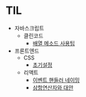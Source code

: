 # TIL

- 자바스크립트
  - 클린코드
    - [배열 메소드 사용팁](https://github.com/CSH111/TIL/blob/master/Front-End/clean-code/array-method.md)
- 프론트엔드
  - CSS
    - [초기설정](https://github.com/CSH111/TIL/blob/master/Front-End/css/reset.md)
  - 리액트
    - [이벤트 핸들러 네이밍](https://github.com/CSH111/TIL/blob/master/Front-End/React/naming-event-handler.md)
    - [삼항연산자와 대안](https://github.com/CSH111/TIL/blob/master/Front-End/React/ternary-operator.md)
